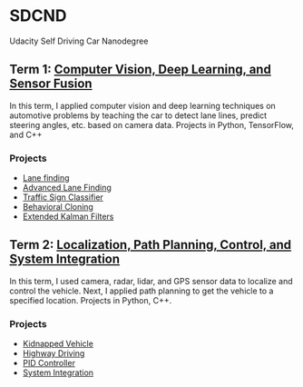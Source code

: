 # SDCND
Udacity Self Driving Car Nanodegree

## Term 1: [Computer Vision, Deep Learning, and Sensor Fusion][7]
In this term, I applied computer vision and deep learning techniques on automotive problems 
by teaching the car to detect lane lines, predict steering angles, etc. based on camera data. Projects in Python, TensorFlow, and C++

### Projects
- [Lane finding][1] 
- [Advanced Lane Finding][2]
- [Traffic Sign Classifier][3]
- [Behavioral Cloning][4]
- [Extended Kalman Filters][5] 
 
[1]: https://github.com/jissac/SDCND/tree/master/Term1/Lane_Lines
[2]: https://github.com/jissac/SDCND/tree/master/Term1/Adv_Lane_Lines
[3]: https://github.com/jissac/SDCND/tree/master/Term1/Traffic_Sign_Classifier
[4]: https://github.com/jissac/SDCND/tree/master/Term1/Behavioral_Cloning
[5]: https://github.com/jissac/SDCND/tree/master/Term1/EKF

## Term 2: [Localization, Path Planning, Control, and System Integration][8]
In this term, I used camera, radar, lidar, and GPS sensor data to localize and control the vehicle. Next, I applied path planning to get the vehicle to a specified location. Projects in Python, C++.

### Projects
- [Kidnapped Vehicle][a]
- [Highway Driving][b]
- [PID Controller][c]
- [System Integration][d]

[a]: https://github.com/jissac/SDCND/tree/master/Term2/Kidnapped_Vehicle
[b]: https://github.com/jissac/SDCND/tree/master/Term2/Highway_Driving
[c]: https://github.com/jissac/SDCND/tree/master/Term2/PID_Controller
[d]: https://github.com/jissac/SDCND/tree/master/Term2/Capstone


[7]:https://github.com/jissac/SDCND/tree/master/Term1
[8]:https://github.com/jissac/SDCND/tree/master/Term2
